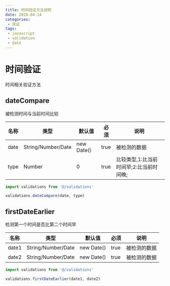 ```yaml
---
title: 时间验证方法说明
date: 2020-04-14
categories:
 - 验证
tags:
 - javascript
 - validation
 - date
---
```

# 时间验证
时间相关验证方法

## dateCompare
被检测时间与当前时间比较

名称|类型|默认值|必须|说明
---|---|---|---|---
date|String/Number/Date|new Date()|true|被检测的数据
type|Number|0|true|比较类型,1:比当前时间早;2:比当前时间晚;

```javascript
import validations from '@/validations'

validations.dateCompare(date, type)
```

## firstDateEarlier
检测第一个时间是否比第二个时间早

名称|类型|默认值|必须|说明
---|---|---|---|---
date1|String/Number/Date|new Date()|true|被检测的数据
date2|String/Number/Date|new Date()|true|被检测的数据

```javascript
import validations from '@/validations'

validations.firstDateEarlier(date1, date2)
```